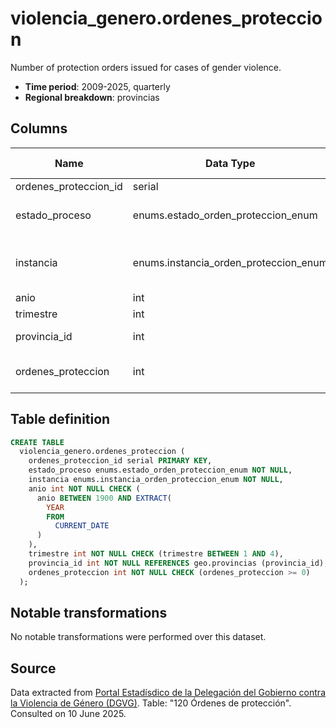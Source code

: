 # violencia_genero.ordenes_proteccion

Number of protection orders issued for cases of gender violence.

- **Time period**: 2009-2025, quarterly
- **Regional breakdown**: provincias

## Columns

| Name | Data Type | Is Nullable | Description |
| --- | --- | --- | --- |
| ordenes_proteccion_id | serial | NO | primary key |
| estado_proceso | enums.estado_orden_proteccion_enum | NO | status of the judicial process |
| instancia | enums.instancia_orden_proteccion_enum | NO | who requested the protection order |
| anio | int | NO | year |
| trimestre | int | NO | quarter |
| provincia_id | int | NO | references geo.provincias |
| ordenes_proteccion | int | NO | number of protection orders |

## Table definition

```sql
CREATE TABLE
  violencia_genero.ordenes_proteccion (
    ordenes_proteccion_id serial PRIMARY KEY,
    estado_proceso enums.estado_orden_proteccion_enum NOT NULL,
    instancia enums.instancia_orden_proteccion_enum NOT NULL,
    anio int NOT NULL CHECK (
      anio BETWEEN 1900 AND EXTRACT(
        YEAR
        FROM
          CURRENT_DATE
      )
    ),
    trimestre int NOT NULL CHECK (trimestre BETWEEN 1 AND 4),
    provincia_id int NOT NULL REFERENCES geo.provincias (provincia_id),
    ordenes_proteccion int NOT NULL CHECK (ordenes_proteccion >= 0)
  );
```

## Notable transformations
No notable transformations were performed over this dataset.

## Source
Data extracted from <a href="https://estadisticasviolenciagenero.igualdad.gob.es/" target="_blank">Portal Estadísdico de la Delegación del Gobierno contra la Violencia de Género (DGVG)</a>. Table: "120 Órdenes de protección".
Consulted on 10 June 2025.
